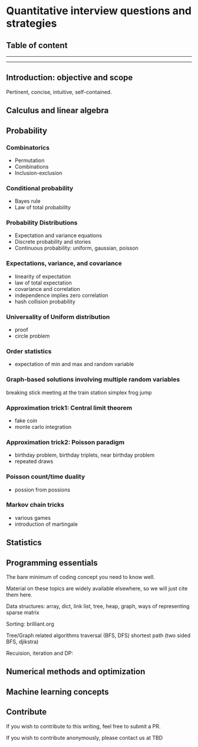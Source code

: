 # Quantitative interview questions and strategies

## Table of content
---



---

## Introduction: objective and scope

Pertinent, concise, intuitive, self-contained.


  
## Calculus and linear algebra



## Probability
### Combinatorics
- Permutation
- Combinations
- Inclusion-exclusion

### Conditional probability
- Bayes rule
- Law of total probability
 
### Probability Distributions
- Expectation and variance equations
- Discrete probability and stories
- Continuous probability: uniform, gaussian, poisson

### Expectations, variance, and covariance
- linearity of expectation
- law of total expectation
- covariance and correlation
- independence implies zero correlation
- hash collision probability

### Universality of Uniform distribution
- proof
- circle problem

### Order statistics
- expectation of min and max and random variable

### Graph-based solutions involving multiple random variables
breaking stick
meeting at the train station
simplex
frog jump

### Approximation trick1: Central limit theorem
- fake coin
- monte carlo integration

### Approximation trick2: Poisson paradigm
- birthday problem, birthday triplets, near birthday problem
- repeated draws

### Poisson count/time duality
- possion from possions

### Markov chain tricks
- various games
- introduction of martingale


## Statistics


## Programming essentials
The bare minimum of coding concept you need to know well.

Material on these topics are widely available elsewhere, so we will just cite them here.

Data structures:
array, dict, link list, tree, heap, graph, ways of representing sparse matrix

Sorting: brilliant.org

Tree/Graph related algorithms
traversal (BFS, DFS)
shortest path (two sided BFS, djikstra)

Recuision, iteration and DP:

## Numerical methods and optimization

## Machine learning concepts



## Contribute
If you wish to contribute to this writing, feel free to submit a PR.

If you wish to contribute anonymously, please contact us at TBD

